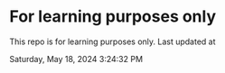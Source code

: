 # For learning purposes only
This repo is for learning purposes only.
Last updated at

Saturday, May 18, 2024 3:24:32 PM

